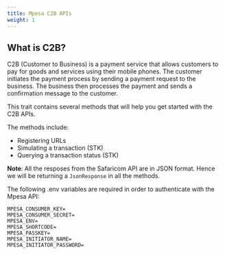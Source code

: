 ```yaml
---
title: Mpesa C2B APIs
weight: 1
---
```


## What is C2B?

C2B (Customer to Business) is a payment service that allows customers to pay for goods and services using their mobile phones. The customer initiates the payment process by sending a payment request to the business. The business then processes the payment and sends a confirmation message to the customer.

This trait contains several methods that will help you get started with the C2B APIs.

The methods include:

- Registering URLs
- Simulating a transaction (STK)
- Querying a transaction status (STK)

**Note**: All the resposes from the Safaricom API are in JSON format. Hence we will be returning a `JsonResponse` in all the methods.

The following .env variables are required in order to authenticate with the Mpesa API:

```dotenv
MPESA_CONSUMER_KEY=
MPESA_CONSUMER_SECRET=
MPESA_ENV=
MPESA_SHORTCODE=
MPESA_PASSKEY=
MPESA_INITIATOR_NAME=
MPESA_INITIATOR_PASSWORD=
```

